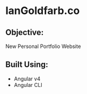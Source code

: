 # IanGoldfarb.co

Objective:
------
New Personal Portfolio Website

Built Using:
------
- Angular v4
- Angular CLI
